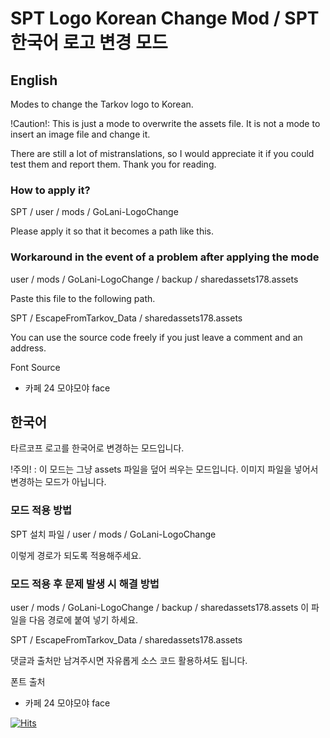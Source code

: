 # SPT Logo Korean Change Mod / SPT 한국어 로고 변경 모드

## English
Modes to change the Tarkov logo to Korean.

!Caution!: This is just a mode to overwrite the assets file. It is not a mode to insert an image file and change it.

There are still a lot of mistranslations, so I would appreciate it if you could test them and report them.
Thank you for reading.

### How to apply it?

SPT / user / mods / GoLani-LogoChange

Please apply it so that it becomes a path like this.

### Workaround in the event of a problem after applying the mode

user / mods / GoLani-LogoChange / backup / sharedassets178.assets

Paste this file to the following path.

SPT / EscapeFromTarkov_Data / sharedassets178.assets

You can use the source code freely if you just leave a comment and an address.


Font Source
- 카페 24 모야모야 face

## 한국어
타르코프 로고를 한국어로 변경하는 모드입니다.

!주의! : 이 모드는 그냥 assets 파일을 덮어 씌우는 모드입니다. 이미지 파일을 넣어서 변경하는 모드가 아닙니다.

### 모드 적용 방법

SPT 설치 파일 / user / mods / GoLani-LogoChange

이렇게 경로가 되도록 적용해주세요.

### 모드 적용 후 문제 발생 시 해결 방법
user / mods / GoLani-LogoChange / backup / sharedassets178.assets
이 파일을 다음 경로에 붙여 넣기 하세요.

SPT / EscapeFromTarkov_Data / sharedassets178.assets

댓글과 출처만 남겨주시면 자유롭게 소스 코드 활용하셔도 됩니다.


폰트 출처
- 카페 24 모야모야 face

[![Hits](https://hits.seeyoufarm.com/api/count/incr/badge.svg?url=https%3A%2F%2Fgithub.com%2FGoLani11%2FGoLani.KoreanLogoChange%2Ftree%2Fv1.0.0&count_bg=%2343C0C6&title_bg=%23555555&icon=&icon_color=%23E7E7E7&title=hits&edge_flat=false)](https://hits.seeyoufarm.com)